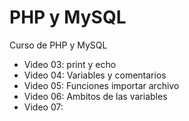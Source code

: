 # PHP y MySQL
Curso de PHP y MySQL

- Video 03: print y echo
- Video 04: Variables y comentarios
- Video 05: Funciones importar archivo
- Video 06: Ambitos de las variables
- Video 07: 